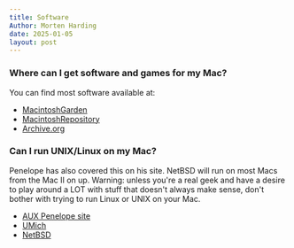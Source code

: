 ```yaml
---
title: Software
Author: Morten Harding
date: 2025-01-05
layout: post
---
```



### Where can I get software and games for my Mac?

You can find most software available at:

- [MacintoshGarden](https://macintoshgarden.org)
- [MacintoshRepository](https://www.macintoshrepository.org)
- [Archive.org](https://web.archive.org/web/20160827204614/)


### Can I run UNIX/Linux on my Mac?

Penelope has also covered this on his site. NetBSD will run on most Macs from the Mac II on up.  Warning: unless you're a real geek and have a desire to play around a LOT with stuff that doesn't always make sense, don't bother with trying to run Linux or UNIX on your Mac.

- [AUX Penelope site](https://www.aux-penelope.com)
- [UMich](http://www.umich.edu/%7Earchive/mac/)
- [NetBSD](http://www.netbsd.org/Ports/mac68k/)
